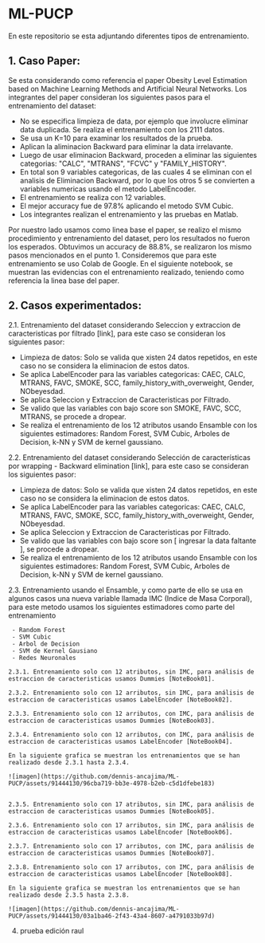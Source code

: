 # ML-PUCP
En este repositorio se esta adjuntando diferentes tipos de entrenamiento.

## 1. Caso Paper:
  Se esta considerando como referencia el paper Obesity Level Estimation based on Machine Learning Methods and Artificial Neural Networks.
  Los integrantes del paper consideran los siguientes pasos para el entrenamiento del dataset:
   - No se especifica limpieza de data, por ejemplo que involucre eliminar data duplicada. Se realiza el entrenamiento con los 2111 datos.
   - Se usa un K=10 para examinar los resultados de la prueba.
   - Aplican la aliminacion Backward para eliminar la data irrelavante.
   - Luego de usar eliminacion Backward, proceden a eliminar las siguientes categorias: "CALC", "MTRANS", "FCVC" y "FAMILY_HISTORY".
   - En total son 9 variables categoricas, de las cuales 4 se eliminan con el analisis de Eliminacion Backward, por lo que los otros 5 se convierten a variables numericas usando el metodo LabelEncoder.
   - El entrenamiento se realiza con 12 variables.
   - El mejor accuracy fue de 97.8% aplicando el metodo SVM Cubic.
   - Los integrantes realizan el entrenamiento y las pruebas en Matlab.
  
  Por nuestro lado usamos como linea base el paper, se realizo el mismo procedimiento y entrenamiento del dataset, 
  pero los resultados no fueron los esperados. Obtuvimos un accuracy de 88.8%, se realizaron los mismo pasos mencionados en el punto 1.
  Consideremos que para este entrenamiento se uso Colab de Google.
  En el siguiente notebook, se muestran las evidencias con el entrenamiento realizado, teniendo como referencia la linea base del paper.

## 2. Casos experimentados:
2.1. Entrenamiento del dataset considerando Seleccion y extraccion de caracteristicas por filtrado [link], para este caso se consideran los siguientes pasor:
   - Limpieza de datos: Solo se valida que xisten 24 datos repetidos, en este caso no se considera la eliminacion de estos datos.
   - Se aplica LabelEncoder para las variables categoricas: CAEC, CALC, MTRANS, FAVC, SMOKE, SCC, family_history_with_overweight, Gender, NObeyesdad.
   - Se aplica Seleccion y Extraccion de Caracteristicas por Filtrado.
   - Se valido que las variables con bajo score son SMOKE, FAVC, SCC, MTRANS, se procede a dropear.
   - Se realiza el entrenamiento de los 12 atributos usando Ensamble con los siguientes estimadores: Random Forest, SVM Cubic, Arboles de Decision, k-NN y SVM de kernel gaussiano.

2.2. Entrenamiento del dataset considerando Selección de características por wrapping - Backward elimination [link], para este caso se consideran los siguientes pasor:
   - Limpieza de datos: Solo se valida que xisten 24 datos repetidos, en este caso no se considera la eliminacion de estos datos.
   - Se aplica LabelEncoder para las variables categoricas: CAEC, CALC, MTRANS, FAVC, SMOKE, SCC, family_history_with_overweight, Gender, NObeyesdad.
   - Se aplica Seleccion y Extraccion de Caracteristicas por Filtrado.
   - Se valido que las variables con bajo score son [ ingresar la data faltante ], se procede a dropear.
   - Se realiza el entrenamiento de los 12 atributos usando Ensamble con los siguientes estimadores: Random Forest, SVM Cubic, Arboles de Decision, k-NN y SVM de kernel gaussiano.

2.3. Entrenamiento usando el Ensamble, y como parte de ello se usa en algunos casos una nueva variable llamada IMC (Indice de Masa Corporal), para este metodo usamos los siguientes estimadores como parte del entrenamiento

     - Random Forest
     - SVM Cubic
     - Arbol de Decision
     - SVM de Kernel Gausiano
     - Redes Neuronales
    
    2.3.1. Entrenamiento solo con 12 atributos, sin IMC, para análisis de estraccion de caracteristicas usamos Dummies [NoteBook01].
    
    2.3.2. Entrenamiento solo con 12 arributos, sin IMC, para análisis de estraccion de caracteristicas usamos LabelEncoder [NoteBook02].
    
    2.3.3. Entrenamiento solo con 12 arributos, con IMC, para análisis de estraccion de caracteristicas usamos Dummies [NoteBook03].
    
    2.3.4. Entrenamiento solo con 12 arributos, con IMC, para análisis de estraccion de caracteristicas usamos LabelEncoder [NoteBook04].

    En la siguiente grafica se muestran los entrenamientos que se han realizado desde 2.3.1 hasta 2.3.4.

    ![imagen](https://github.com/dennis-ancajima/ML-PUCP/assets/91444130/96cba719-bb3e-4978-b2eb-c5d1dfebe183)


    2.3.5. Entrenamiento solo con 17 atributos, sin IMC, para análisis de estraccion de caracteristicas usamos Dummies [NoteBook05].
    
    2.3.6. Entrenamiento solo con 17 arributos, sin IMC, para análisis de estraccion de caracteristicas usamos LabelEncoder [NoteBook06].
    
    2.3.7. Entrenamiento solo con 17 arributos, con IMC, para análisis de estraccion de caracteristicas usamos Dummies [NoteBook07].
    
    2.3.8. Entrenamiento solo con 17 arributos, con IMC, para análisis de estraccion de caracteristicas usamos LabelEncoder [NoteBook08].

    En la siguiente grafica se muestran los entrenamientos que se han realizado desde 2.3.5 hasta 2.3.8.

    ![imagen](https://github.com/dennis-ancajima/ML-PUCP/assets/91444130/03a1ba46-2f43-43a4-8607-a4791033b97d)


    
4. prueba edición raul

  
  
